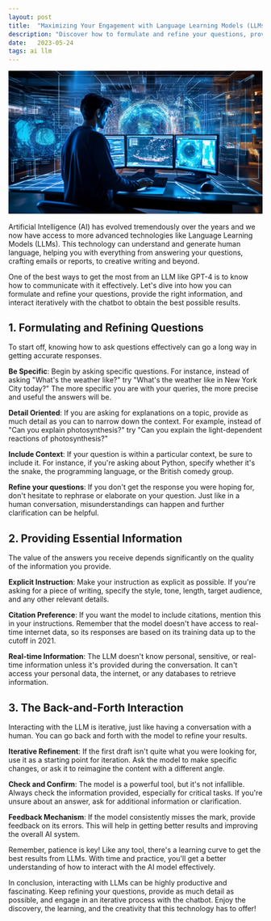 ```yaml
---
layout: post
title:  "Maximizing Your Engagement with Language Learning Models (LLMs)"
description: "Discover how to formulate and refine your questions, provide the right information, and interact iteratively with the chatbot to obtain the best possible results."
date:   2023-05-24
tags: ai llm
---
```


![A fututistic representation of someone using a supercomputer](/assets/using-an-llm.png)

Artificial Intelligence (AI) has evolved tremendously over the years and we now have access to more advanced technologies like Language Learning Models (LLMs). This technology can understand and generate human language, helping you with everything from answering your questions, crafting emails or reports, to creative writing and beyond.

One of the best ways to get the most from an LLM like GPT-4 is to know how to communicate with it effectively. Let's dive into how you can formulate and refine your questions, provide the right information, and interact iteratively with the chatbot to obtain the best possible results.

## 1. Formulating and Refining Questions

To start off, knowing how to ask questions effectively can go a long way in getting accurate responses.

**Be Specific**: Begin by asking specific questions. For instance, instead of asking "What's the weather like?" try "What's the weather like in New York City today?" The more specific you are with your queries, the more precise and useful the answers will be.

**Detail Oriented**: If you are asking for explanations on a topic, provide as much detail as you can to narrow down the context. For example, instead of "Can you explain photosynthesis?" try "Can you explain the light-dependent reactions of photosynthesis?"

**Include Context**: If your question is within a particular context, be sure to include it. For instance, if you're asking about Python, specify whether it's the snake, the programming language, or the British comedy group.

**Refine your questions**: If you don't get the response you were hoping for, don't hesitate to rephrase or elaborate on your question. Just like in a human conversation, misunderstandings can happen and further clarification can be helpful.

## 2. Providing Essential Information

The value of the answers you receive depends significantly on the quality of the information you provide.

**Explicit Instruction**: Make your instruction as explicit as possible. If you're asking for a piece of writing, specify the style, tone, length, target audience, and any other relevant details.

**Citation Preference**: If you want the model to include citations, mention this in your instructions. Remember that the model doesn't have access to real-time internet data, so its responses are based on its training data up to the cutoff in 2021.

**Real-time Information**: The LLM doesn't know personal, sensitive, or real-time information unless it's provided during the conversation. It can't access your personal data, the internet, or any databases to retrieve information.

## 3. The Back-and-Forth Interaction

Interacting with the LLM is iterative, just like having a conversation with a human. You can go back and forth with the model to refine your results.

**Iterative Refinement**: If the first draft isn't quite what you were looking for, use it as a starting point for iteration. Ask the model to make specific changes, or ask it to reimagine the content with a different angle.

**Check and Confirm**: The model is a powerful tool, but it's not infallible. Always check the information provided, especially for critical tasks. If you're unsure about an answer, ask for additional information or clarification.

**Feedback Mechanism**: If the model consistently misses the mark, provide feedback on its errors. This will help in getting better results and improving the overall AI system.

Remember, patience is key! Like any tool, there's a learning curve to get the best results from LLMs. With time and practice, you'll get a better understanding of how to interact with the AI model effectively.

In conclusion, interacting with LLMs can be highly productive and fascinating. Keep refining your questions, provide as much detail as possible, and engage in an iterative process with the chatbot. Enjoy the discovery, the learning, and the creativity that this technology has to offer!
